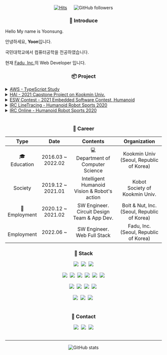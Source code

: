 <div align=center>

[![Hits](https://hits.seeyoufarm.com/api/count/incr/badge.svg?url=https%3A%2F%2Fgithub.com%2FfiremanCha&count_bg=%236A943D&title_bg=%23555555&icon=github.svg&icon_color=%23000000&title=hits&edge_flat=false)](https://hits.seeyoufarm.com) &emsp;
![GitHub followers](https://img.shields.io/github/followers/firemanCha)

</div>

<div align=center>

### :wave: Introduce

</div>

Hello My name is Yoonsung.

안녕하세요, <b>Yoon</b>입니다.

국민대학교에서 컴퓨터공학을 전공하였습니다.

현재 [Fadu, Inc.](https://fadu.io/)의 Web Developer 입니다.

<div align=center>

### :package: Project

</div>

  <details>
  <summary><a href="https://github.com/Amazing-Web-Study/A-trello-frontend">AWS - TypeScript Study</a></summary>
  <div markdown="1">

- Typescript Study 프로젝트

- [Trello](https://trello.com/) 클로닝 프로젝트

- 담당 업무: Front-End, API 연동, Publishing

- 기술 스택: Express, React, axios, TypeScript

  </div>
  </details>

  <details>
  <summary><a href="https://github.com/firemancha/HAI">HAI - 2021 Capstone Project on Kookmin Univ.</a></summary>
  <div markdown="1">

- 2021학년도 국민대학교 소프트웨어학부 캡스톤 프로젝트

- 얼굴형 기반 헤어스타일 추천 서비스

- 담당 업무: Front-End, Publishing, Release

- 기술 스택: React, Mobx, Tensorflow.js, Github Page

  </div>
  </details>

  <details>
  <summary><a href="https://github.com/kmu-kobot/ESWContest">ESW Contest - 2021 Embedded Software Contest, Humanoid</a></summary>
  <div markdown="1">

- 2020 임베디드 소프트웨어 경진대회 휴머노이드 부문

- 수상내역: 특선상

- 담당업무: Line Tracing 알고리즘 개발, Serial Communication 개발, Robot Motion 구현

- 기술스택: OpenCV/Python, RoboBasic

  </div>
  </details>

  <details>
  <summary><a href="https://github.com/kmu-kobot/SRC_IRC_CPP/tree/dev_lt">IRC LineTracing - Humanoid Robot Sports 2020</a></summary>
  <div markdown="1">

- 2020 로봇융합페스티벌 휴머노이드 로봇스포츠

- 라인 트레이싱(점선, 곡선)

- 담당업무: Line Tracing 알고리즘 개발, Serial Communication 개발, Robot Motion 구현

- 기술스택: OpenCV/C++, MFC

  </div>
  </details>

  <details>
  <summary><a href="https://github.com/kmu-kobot/SRC_IRC_CPP">IRC Online - Humanoid Robot Sports 2020</a></summary>
  <div markdown="1">

- 2020 로봇융합페스티벌 휴머노이드 로봇스포츠 온라인대회

- 수상내역: [금상](http://www.seoultechrobot.com/index.php?module=Board&action=SiteBoard&sMode=VIEW_FORM&iBrdNo=3&iBrdContNo=27&sBrdContRe=0&sSearchField=&sSearchValue=&CurrentPage=1&i=&ct_brd_pwd=)

- 담당업무: Serial Communication 개발, Robot Motion 구현, Image Processing 보조 개발

- 기술스택: OpenCV/C++, MFC

  </div>
  </details>

<br/>

<div align=center>

### :page_with_curl: Career

</div>

<div align = center>

|                                                           Type                                                           |             Date             |                      Contents                       |                    Organization                    |
| :----------------------------------------------------------------------------------------------------------------------: | :--------------------------: | :-------------------------------------------------: | :------------------------------------------------: |
|                                              :mortar_board:<br />Education                                               | 2016.03&nbsp;~ <br />2022.02 |   :computer: <br />Department of Computer Science   |   Kookmin Univ <br /> (Seoul, Republic of Korea)   |
|                                                         Society                                                          | 2019.12&nbsp;~ <br />2021.01 | Intelligent Humanoid <br /> Vision & Robot's action |       Kobot <br /> Society of Kookmin Univ.        |
|                                                :office: <br /> Employment                                                | 2020.12&nbsp;~ <br />2021.02 | SW Engineer. <br /> Circuit Design Team & App Dev.  | Bolt & Nut, Inc. <br /> (Seoul, Republic of Korea) |
| <img src="https://fadu.io/wp-content/uploads/2022/05/favicon-150x150.jpg" width="14px" height="14px"/> <br /> Employment |        2022.06&nbsp;~        |         SW Engineer. <br /> Web Full Stack          |    Fadu, Inc. <br /> (Seoul, Republic of Korea)    |

</div>

<div align=center>

### :hammer: Stack

</div>

<div align = center>
<img src="https://img.shields.io/badge/Python-3776AB?style=flat&logo=Python&logoColor=white"/>&nbsp;
<img src="https://img.shields.io/badge/Java-007396?style=flat&logo=Java&logoColor=white"/>&nbsp;
<img src="https://img.shields.io/badge/C++-00599C?style=flat&logo=c%2B%2B&logoColor=white"/>
<br /> <br />
<img src="https://img.shields.io/badge/HTML5-E34F26?style=flat&logo=HTML5&logoColor=white"/>&nbsp;
<img src="https://img.shields.io/badge/CSS3-1572B6?style=flat&logo=CSS3&logoColor=white"/>&nbsp;
<img src="https://img.shields.io/badge/JavaScript-F7DF1E?style=flat&logo=JavaScript&logoColor=white"/>&nbsp;
<img src="https://img.shields.io/badge/React-61DAFB?style=flat&logo=React&logoColor=white"/>&nbsp;
<img src="https://img.shields.io/badge/React Native-61DAFB?style=flat&logo=React&logoColor=white"/>&nbsp;
<img src="https://img.shields.io/badge/Mobx-FF9955?style=flat&logo=Mobx&logoColor=white"/>
<br /> <br />
<img src="https://img.shields.io/badge/OpenCV-5C3EE8?style=flat&logo=OpenCV&logoColor=white"/>&nbsp;
<img src="https://img.shields.io/badge/Arduino-00979D?style=flat&logo=Arduino&logoColor=white"/>&nbsp;
<img src="https://img.shields.io/badge/Raspberry Pi-A22846?style=flat&logo=Raspberry%20Pi&logoColor=white"/>&nbsp;
<img src="https://img.shields.io/badge/Latte Panda-CD9834?style=flat&logo=foodpanda&logoColor=white"/>&nbsp;
<br /> <br />
<img src="https://img.shields.io/badge/VS Code-007ACC?style=flat&logo=Visual%20Studio%20Code&logoColor=white"/>&nbsp;
<img src="https://img.shields.io/badge/Git-F05032?style=flat&logo=Git&logoColor=white"/>&nbsp;
<a href="https://github.com/firemancha" target="_blank">
<img src="https://img.shields.io/badge/GitHub-181717?style=flat&logo=GitHub&logoColor=white"/></a>&nbsp;
<br /><br />
</div>

<div align=center>

### :postbox: Contact

</div>

<div align = center>
<a href="mailto: vaite714@gmail.com" target="_blank">
<img src="https://img.shields.io/badge/vaite714@gmail.com-EA4335?style=for-the-badge&logo=Gmail&logoColor=white"/></a>&nbsp;
<a href="https://all-chang.tistory.com/" target="_blank">
<img src="https://img.shields.io/badge/All Chang Tistory-FF6F00?style=for-the-badge&logo=Telegraph&logoColor=white"/></a>&nbsp;
<a href="https://www.instagram.com/firemanchaa/" target="_blank">
<img src="https://img.shields.io/badge/@firemanchaa-E4405F?style=for-the-badge&logo=Instagram&logoColor=white"/></a>
</div>

<br />

---

<div align = center>

![GitHub stats](https://github-readme-stats.vercel.app/api?username=firemanCha&show_icons=true&theme=dark)

</div>
